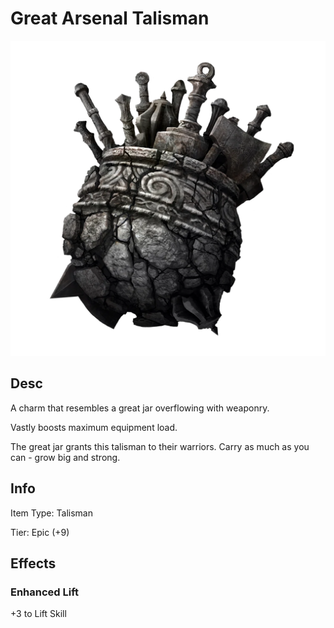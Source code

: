 # Great Arsenal Talisman

![Copyrighted Image](GreatArsenalTalisman.png)

## Desc

A charm that resembles a great jar overflowing with weaponry.

Vastly boosts maximum equipment load.

The great jar grants this talisman to their warriors. Carry as much as you can - grow big and strong.

## Info

Item Type: Talisman

Tier: Epic (+9)

## Effects

### Enhanced Lift

+3 to Lift Skill
